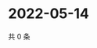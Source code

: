 # 2022-05-14

共 0 条

<!-- BEGIN WEIBO -->
<!-- 最后更新时间 Sat May 14 2022 01:16:12 GMT+0800 (China Standard Time) -->

<!-- END WEIBO -->
